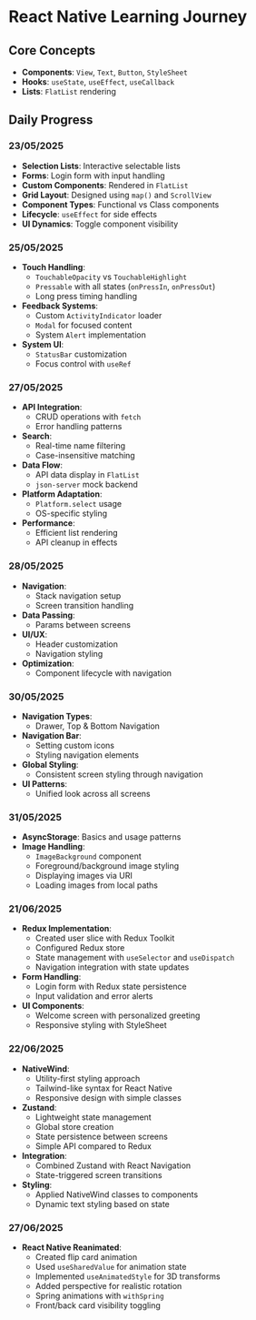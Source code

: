 # React Native Learning Journey

## Core Concepts

- **Components**: `View`, `Text`, `Button`, `StyleSheet`
- **Hooks**: `useState`, `useEffect`, `useCallback`
- **Lists**: `FlatList` rendering

## Daily Progress

### 23/05/2025

- **Selection Lists**: Interactive selectable lists
- **Forms**: Login form with input handling
- **Custom Components**: Rendered in `FlatList`
- **Grid Layout**: Designed using `map()` and `ScrollView`
- **Component Types**: Functional vs Class components
- **Lifecycle**: `useEffect` for side effects
- **UI Dynamics**: Toggle component visibility

### 25/05/2025

- **Touch Handling**:
  - `TouchableOpacity` vs `TouchableHighlight`
  - `Pressable` with all states (`onPressIn`, `onPressOut`)
  - Long press timing handling
- **Feedback Systems**:
  - Custom `ActivityIndicator` loader
  - `Modal` for focused content
  - System `Alert` implementation
- **System UI**:
  - `StatusBar` customization
  - Focus control with `useRef`

### 27/05/2025

- **API Integration**:
  - CRUD operations with `fetch`
  - Error handling patterns
- **Search**:
  - Real-time name filtering
  - Case-insensitive matching
- **Data Flow**:
  - API data display in `FlatList`
  - `json-server` mock backend
- **Platform Adaptation**:
  - `Platform.select` usage
  - OS-specific styling
- **Performance**:
  - Efficient list rendering
  - API cleanup in effects

### 28/05/2025

- **Navigation**:
  - Stack navigation setup
  - Screen transition handling
- **Data Passing**:
  - Params between screens
- **UI/UX**:
  - Header customization
  - Navigation styling
- **Optimization**:
  - Component lifecycle with navigation

### 30/05/2025

- **Navigation Types**:
  - Drawer, Top & Bottom Navigation
- **Navigation Bar**:
  - Setting custom icons
  - Styling navigation elements
- **Global Styling**:
  - Consistent screen styling through navigation
- **UI Patterns**:
  - Unified look across all screens

### 31/05/2025

- **AsyncStorage**: Basics and usage patterns
- **Image Handling**:
  - `ImageBackground` component
  - Foreground/background image styling
  - Displaying images via URI
  - Loading images from local paths

### 21/06/2025

- **Redux Implementation**:
  - Created user slice with Redux Toolkit
  - Configured Redux store
  - State management with `useSelector` and `useDispatch`
  - Navigation integration with state updates
- **Form Handling**:
  - Login form with Redux state persistence
  - Input validation and error alerts
- **UI Components**:
  - Welcome screen with personalized greeting
  - Responsive styling with StyleSheet

### 22/06/2025

- **NativeWind**:
  - Utility-first styling approach
  - Tailwind-like syntax for React Native
  - Responsive design with simple classes
- **Zustand**:
  - Lightweight state management
  - Global store creation
  - State persistence between screens
  - Simple API compared to Redux
- **Integration**:
  - Combined Zustand with React Navigation
  - State-triggered screen transitions
- **Styling**:
  - Applied NativeWind classes to components
  - Dynamic text styling based on state

### 27/06/2025

- **React Native Reanimated**:
  - Created flip card animation
  - Used `useSharedValue` for animation state
  - Implemented `useAnimatedStyle` for 3D transforms
  - Added perspective for realistic rotation
  - Spring animations with `withSpring`
  - Front/back card visibility toggling
